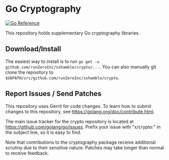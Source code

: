 # Go Cryptography

[![Go Reference](https://pkg.go.dev/badge/github.com/runZeroInc/sshamble/crypto.svg)](https://pkg.go.dev/github.com/runZeroInc/sshamble/crypto)

This repository holds supplementary Go cryptography libraries.

## Download/Install

The easiest way to install is to run `go get -u github.com/runZeroInc/sshamble/crypto/...`. You
can also manually git clone the repository to `$GOPATH/src/github.com/runZeroInc/sshamble/crypto`.

## Report Issues / Send Patches

This repository uses Gerrit for code changes. To learn how to submit changes to
this repository, see https://golang.org/doc/contribute.html.

The main issue tracker for the crypto repository is located at
https://github.com/golang/go/issues. Prefix your issue with "x/crypto:" in the
subject line, so it is easy to find.

Note that contributions to the cryptography package receive additional scrutiny
due to their sensitive nature. Patches may take longer than normal to receive
feedback.
